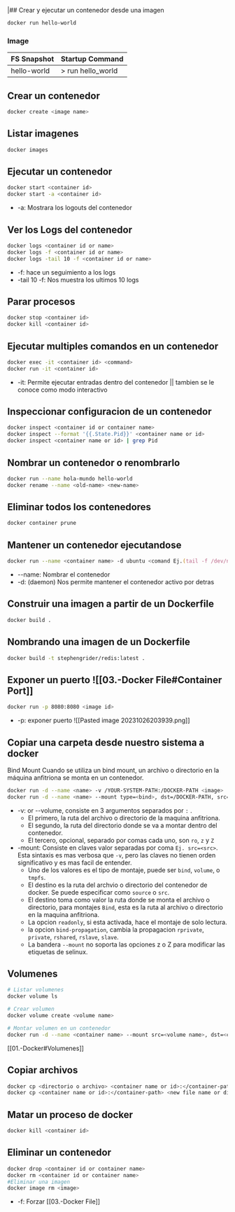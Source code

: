 |## Crear y ejecutar un contenedor desde una imagen

```zsh
docker run hello-world
```
### Image
| FS Snapshot | Startup Command   |
| ----------- | ----------------- |
| hello-world | > run hello_world |
## Crear un contenedor
```zsh
docker create <image name>
```
## Listar imagenes
```zsh
docker images
```
## Ejecutar un contenedor
```zsh
docker start <container id>
docker start -a <container id>
```
+ -a: Mostrara los logouts del contenedor
## Ver los Logs del contenedor
```zsh
docker logs <container id or name>
docker logs -f <container id or name>
docker logs -tail 10 -f <container id or name>
```
+ -f: hace un seguimiento a los logs
+ -tail 10 -f: Nos muestra los ultimos 10 logs
## Parar procesos
```zsh
docker stop <container id>
docker kill <container id>
```
## Ejecutar multiples comandos en un contenedor
```zsh
docker exec -it <container id> <command>
docker run -it <container id>
```
+ -it: Permite ejecutar entradas dentro del contenedor || tambien se le conoce como modo interactivo
## Inspeccionar configuracion de un contenedor
```zsh
docker inspect <container id or container name>
docker inspect --format '{{.State.Pid}}' <container name or id>
docker inspect <container name or id> | grep Pid
```
## Nombrar un contenedor o renombrarlo
```zsh
docker run --name hola-mundo hello-world
docker rename --name <old-name> <new-name>
```
## Eliminar todos los contenedores
```zsh
docker container prune
```
## Mantener un contenedor ejecutandose
```zsh
docker run --name <container name> -d ubuntu <comand Ej.(tail -f /dev/null)>
```
+ --name: Nombrar el contenedor
+ -d: (daemon) Nos permite mantener el contenedor activo por detras
## Construir una imagen a partir de un Dockerfile
```zsh
docker build .
```
## Nombrando una imagen de un Dockerfile
```zsh
docker build -t stephengrider/redis:latest .
```
## Exponer un puerto ![[03.-Docker File#Container Port]]
```zsh
docker run -p 8080:8080 <image id>
```
+ -p: exponer puerto
![[Pasted image 20231026203939.png]]
## Copiar una carpeta desde nuestro sistema a docker
Bind Mount Cuando se utiliza un bind mount, un archivo o directorio en la máquina anfitriona se monta en un contenedor.
```zsh
docker run -d --name <name> -v /YOUR-SYSTEM-PATH:/DOCKER-PATH <image>
docker run -d --name <name> --mount type=<bind>, dst=/DOCKER-PATH, src=/LOCAL-PATH
```
+ -v: or --volume, consiste en 3 argumentos separados por ```:``` .
	+ El primero, la ruta del archivo o directorio de la maquina anfitriona.
	+ El segundo, la ruta del directorio donde se va a montar dentro del contenedor.
	+ El tercero, opcional, separado por comas cada uno, son ```ro```, ```z``` y ```Z```
+ -mount: Consiste en claves valor separadas por coma ```Ej. src=<src>```. Esta sintaxis es mas verbosa que ```-v```, pero las claves no tienen orden significativo y es mas facil de entender.
	+ Uno de los valores es el tipo de montaje, puede ser ```bind```, ```volume```, o ```tmpfs```.
	+ El destino es la ruta del archvio o directorio del contenedor de docker. Se puede especificar como ```source``` o ```src```.
	+ El destino toma como valor la ruta donde se monta el archivo o directorio, para montajes ```Bind```, esta es la ruta al archivo o directorio en la maquina anfitriona.
	+ La opcion ```readonly```, si esta activada, hace el montaje de solo lectura.
	+ la opcion ```bind-propagation```, cambia la propagacion ```rprivate```, ```private```, ```rshared```, ```rslave```, ```slave```.
	+ La bandera ```--mount``` no soporta las opciones z o Z para modificar las etiquetas de selinux.
## Volumenes
```zsh
# Listar volumenes
docker volume ls 

# Crear volumen
docker volume create <volume name>

# Montar volumen en un contenedor
docker run -d --name <container name> --mount src=<volume name>, dst=<container path> 
```
[[01.-Docker#Volumenes]]
## Copiar archivos
```zsh
docker cp <directorio o archivo> <container name or id>:</container-path>
docker cp <container name or id>:</container-path> <new file name or directory>
```
## Matar un proceso de docker
```zsh
docker kill <container id>
```
## Eliminar un contenedor
```zsh
docker drop <container id or container name>
docker rm <container id or container name>
#Eliminar una imagen
docker image rm <image>
```
+ -f: Forzar
[[03.-Docker File]]